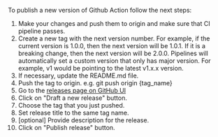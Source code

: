 To publish a new version of Github Action follow the next steps:

1. Make your changes and push them to origin and make sure that CI pipeline passes.
2. Create a new tag with the next version number. For example, if the current version is 1.0.0, then the next version will be 1.0.1. If it is a breaking change, then the next version will be 2.0.0. Pipelines will automatically set a custom version that only has major version. For example, v1 would be pointing to the latest v1.x.x version.
3. If necessary, update the README.md file.
4. Push the tag to origin. e.g. git push origin {tag_name}
5. Go to the [releases page on GitHub UI](https://github.com/kosli-dev/setup-cli-action/releases)
6. Click on "Draft a new release" button.
7. Choose the tag that you just pushed.
8. Set release title to the same tag name.
9. [optional] Provide description for the release.
10. Click on "Publish release" button.